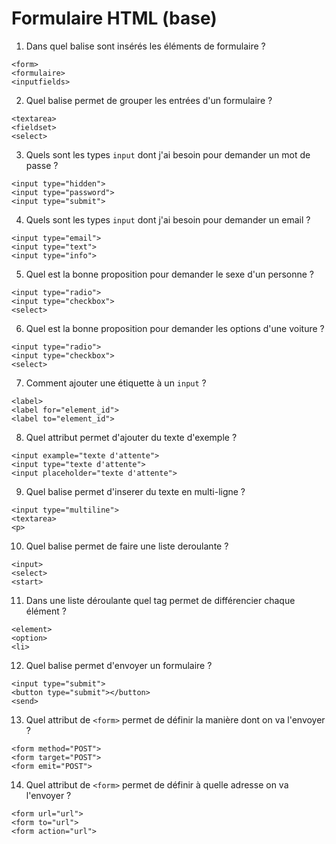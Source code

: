 # Formulaire HTML (base)

1. Dans quel balise sont insérés les éléments de formulaire ?
```
<form>
<formulaire>
<inputfields>
```

2. Quel balise permet de grouper les entrées d'un formulaire ? 
```
<textarea>
<fieldset>
<select>
```

3. Quels sont les types `input` dont j'ai besoin pour demander un mot de passe ?
```
<input type="hidden">
<input type="password">
<input type="submit">
```

4. Quels sont les types `input` dont j'ai besoin pour demander un email ?
```
<input type="email">
<input type="text">
<input type="info">
```

5. Quel est la bonne proposition pour demander le sexe d'un personne ?
```
<input type="radio">
<input type="checkbox">
<select>
```

6. Quel est la bonne proposition pour demander les options d'une voiture ?
```
<input type="radio">
<input type="checkbox">
<select>
```

7. Comment ajouter une étiquette à un `input` ?
```
<label>
<label for="element_id">
<label to="element_id">
```

8. Quel attribut permet d'ajouter du texte d'exemple ?
```
<input example="texte d'attente">
<input type="texte d'attente">
<input placeholder="texte d'attente">
```

9. Quel balise permet d'inserer du texte en multi-ligne ?
```
<input type="multiline">
<textarea>
<p>
```

10. Quel balise permet de faire une liste deroulante ?
```
<input>
<select>
<start>
```

11. Dans une liste déroulante quel tag permet de différencier chaque élément ?
```
<element>
<option>
<li>
```

12. Quel balise permet d'envoyer un formulaire ?
```
<input type="submit">
<button type="submit"></button>
<send>
```

13. Quel attribut de `<form>` permet de définir la manière dont on va l'envoyer ?
```
<form method="POST">
<form target="POST">
<form emit="POST">
```

14. Quel attribut de `<form>` permet de définir à quelle adresse on va l'envoyer ?
```
<form url="url">
<form to="url">
<form action="url">
```
